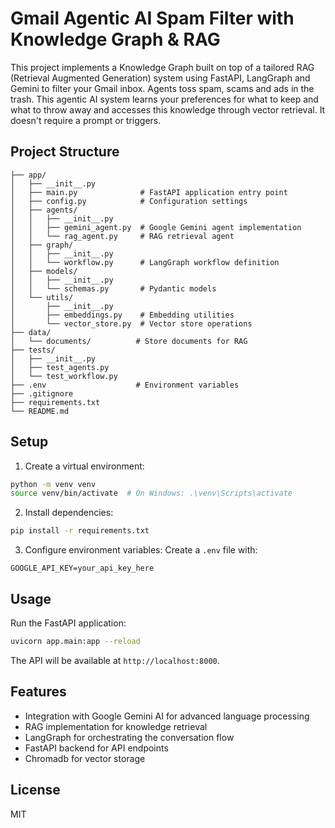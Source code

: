 # Gmail Agentic AI Spam Filter with Knowledge Graph & RAG
This project implements a Knowledge Graph built on top of a tailored RAG (Retrieval Augmented Generation) system using FastAPI, LangGraph and Gemini to filter your Gmail inbox. Agents toss spam, scams and ads in the trash. This agentic AI system learns your preferences for what to keep and what to throw away and accesses this knowledge through vector retrieval. It doesn't require a prompt or triggers. 

## Project Structure

```
├── app/
│   ├── __init__.py
│   ├── main.py              # FastAPI application entry point
│   ├── config.py            # Configuration settings
│   ├── agents/
│   │   ├── __init__.py
│   │   ├── gemini_agent.py  # Google Gemini agent implementation
│   │   └── rag_agent.py     # RAG retrieval agent
│   ├── graph/
│   │   ├── __init__.py
│   │   └── workflow.py      # LangGraph workflow definition
│   ├── models/
│   │   ├── __init__.py
│   │   └── schemas.py       # Pydantic models
│   └── utils/
│       ├── __init__.py
│       ├── embeddings.py    # Embedding utilities
│       └── vector_store.py  # Vector store operations
├── data/
│   └── documents/          # Store documents for RAG
├── tests/
│   ├── __init__.py
│   ├── test_agents.py
│   └── test_workflow.py
├── .env                    # Environment variables
├── .gitignore
├── requirements.txt
└── README.md
```

## Setup

1. Create a virtual environment:
```bash
python -m venv venv
source venv/bin/activate  # On Windows: .\venv\Scripts\activate
```

2. Install dependencies:
```bash
pip install -r requirements.txt
```

3. Configure environment variables:
Create a `.env` file with:
```
GOOGLE_API_KEY=your_api_key_here
```

## Usage

Run the FastAPI application:
```bash
uvicorn app.main:app --reload
```

The API will be available at `http://localhost:8000`.

## Features

- Integration with Google Gemini AI for advanced language processing
- RAG implementation for knowledge retrieval
- LangGraph for orchestrating the conversation flow
- FastAPI backend for API endpoints
- Chromadb for vector storage

## License

MIT

